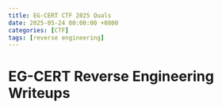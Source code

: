 ```yaml
---
title: EG-CERT CTF 2025 Quals
date: 2025-05-24 00:00:00 +0800
categories: [CTF]
tags: [reverse engineering]
---
```



# EG-CERT Reverse Engineering Writeups


